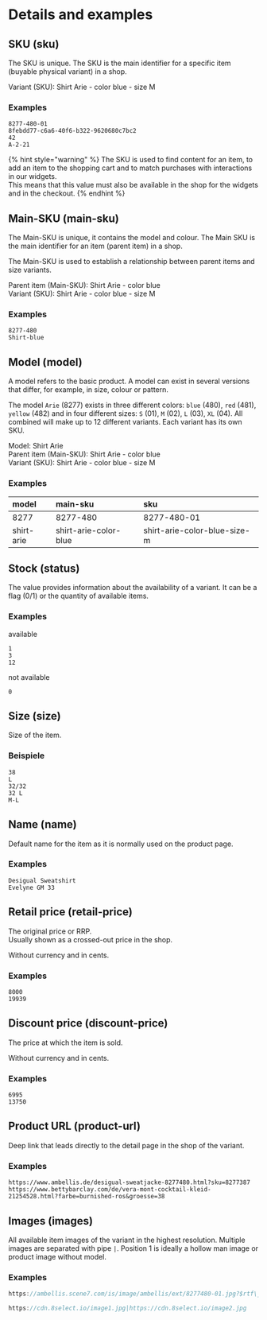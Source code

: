 # Details and examples

## SKU \(sku\)

The SKU is unique. The SKU is the main identifier for a specific item \(buyable physical variant\) in a shop.

Variant \(SKU\): Shirt Arie - color blue - size M

### Examples

```text
8277-480-01
8febdd77-c6a6-40f6-b322-9620680c7bc2
42
A-2-21
```

{% hint style="warning" %}
The SKU is used to find content for an item, to add an item to the shopping cart and to match purchases with interactions in our widgets.   
This means that this value must also be available in the shop for the widgets and in the checkout.
{% endhint %}

## Main-SKU \(main-sku\)

The Main-SKU is unique, it contains the model and colour. The Main SKU is the main identifier for an item \(parent item\) in a shop. 

The Main-SKU is used to establish a relationship between parent items and size variants.  
  
Parent item \(Main-SKU\): Shirt Arie - color blue  
Variant \(SKU\): Shirt Arie - color blue - size M

### Examples

```text
8277-480
Shirt-blue
```

## Model \(model\)

A model refers to the basic product. A model can exist in several versions that differ, for example, in size, colour or pattern.

The model `Arie` \(8277\) exists in three different colors: `blue` \(480\), `red` \(481\), `yellow` \(482\) and in four different sizes: `S` \(01\), `M` \(02\), `L` \(03\), `XL` \(04\). All combined will make up to 12 different variants. Each variant has its own SKU.  
  
Model: Shirt Arie  
Parent item \(Main-SKU\): Shirt Arie - color blue  
Variant \(SKU\): Shirt Arie - color blue - size M

### Examples

| model | main-sku | sku |
| :--- | :--- | :--- |
| 8277 | 8277-480 | 8277-480-01 |
| shirt-arie | shirt-arie-color-blue | shirt-arie-color-blue-size-m |

## Stock \(status\)

The value provides information about the availability of a variant. It can be a flag \(0/1\) or the quantity of available items.

### Examples

available

```text
1
3
12
```

not available

```text
0
```

## Size \(size\)

Size of the item.

### Beispiele

```text
38
L
32/32
32 L
M-L
```

## Name \(name\)

Default name for the item as it is normally used on the product page.

### Examples

```text
Desigual Sweatshirt
Evelyne GM 33
```

## Retail price \(retail-price\)

The original price or RRP.   
Usually shown as a crossed-out price in the shop. 

Without currency and in cents.

### Examples

```text
8000
19939
```

## Discount price \(discount-price\)

The price at which the item is sold. 

Without currency and in cents.

### Examples

```text
6995
13750
```

## Product URL \(product-url\)

Deep link that leads directly to the detail page in the shop of the variant.

### Examples

```text
https://www.ambellis.de/desigual-sweatjacke-8277480.html?sku=8277387
https://www.bettybarclay.com/de/vera-mont-cocktail-kleid-21254528.html?farbe=burnished-ros&groesse=38
```

## Images \(images\)

All available item images of the variant in the highest resolution. Multiple images are separated with pipe `|`. Position 1 is ideally a hollow man image or product image without model.

### Examples

```javascript
https://ambellis.scene7.com/is/image/ambellis/ext/8277480-01.jpg?$rtf\_amb\_prod-main-zoom\_xl$

https://cdn.8select.io/image1.jpg|https://cdn.8select.io/image2.jpg
```

